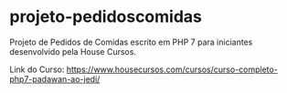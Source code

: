 # projeto-pedidoscomidas

Projeto de Pedidos de Comidas escrito em PHP 7 para iniciantes desenvolvido pela House Cursos.

Link do Curso: https://www.housecursos.com/cursos/curso-completo-php7-padawan-ao-jedi/